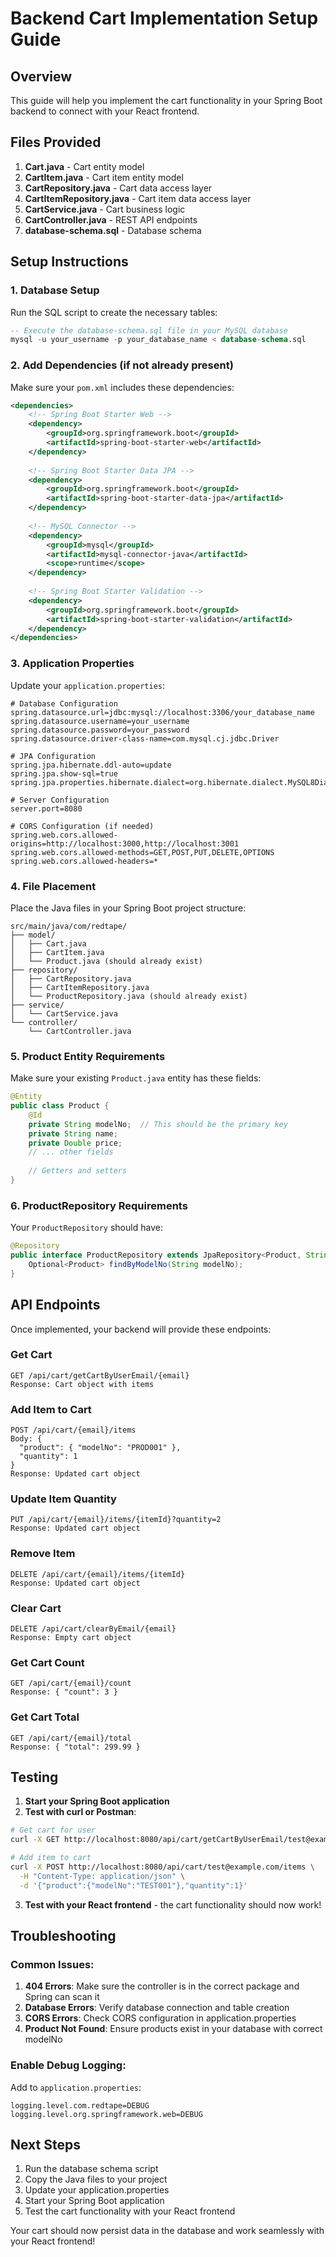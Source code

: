 # Backend Cart Implementation Setup Guide

## Overview
This guide will help you implement the cart functionality in your Spring Boot backend to connect with your React frontend.

## Files Provided

1. **Cart.java** - Cart entity model
2. **CartItem.java** - Cart item entity model  
3. **CartRepository.java** - Cart data access layer
4. **CartItemRepository.java** - Cart item data access layer
5. **CartService.java** - Cart business logic
6. **CartController.java** - REST API endpoints
7. **database-schema.sql** - Database schema

## Setup Instructions

### 1. Database Setup

Run the SQL script to create the necessary tables:

```sql
-- Execute the database-schema.sql file in your MySQL database
mysql -u your_username -p your_database_name < database-schema.sql
```

### 2. Add Dependencies (if not already present)

Make sure your `pom.xml` includes these dependencies:

```xml
<dependencies>
    <!-- Spring Boot Starter Web -->
    <dependency>
        <groupId>org.springframework.boot</groupId>
        <artifactId>spring-boot-starter-web</artifactId>
    </dependency>
    
    <!-- Spring Boot Starter Data JPA -->
    <dependency>
        <groupId>org.springframework.boot</groupId>
        <artifactId>spring-boot-starter-data-jpa</artifactId>
    </dependency>
    
    <!-- MySQL Connector -->
    <dependency>
        <groupId>mysql</groupId>
        <artifactId>mysql-connector-java</artifactId>
        <scope>runtime</scope>
    </dependency>
    
    <!-- Spring Boot Starter Validation -->
    <dependency>
        <groupId>org.springframework.boot</groupId>
        <artifactId>spring-boot-starter-validation</artifactId>
    </dependency>
</dependencies>
```

### 3. Application Properties

Update your `application.properties`:

```properties
# Database Configuration
spring.datasource.url=jdbc:mysql://localhost:3306/your_database_name
spring.datasource.username=your_username
spring.datasource.password=your_password
spring.datasource.driver-class-name=com.mysql.cj.jdbc.Driver

# JPA Configuration
spring.jpa.hibernate.ddl-auto=update
spring.jpa.show-sql=true
spring.jpa.properties.hibernate.dialect=org.hibernate.dialect.MySQL8Dialect

# Server Configuration
server.port=8080

# CORS Configuration (if needed)
spring.web.cors.allowed-origins=http://localhost:3000,http://localhost:3001
spring.web.cors.allowed-methods=GET,POST,PUT,DELETE,OPTIONS
spring.web.cors.allowed-headers=*
```

### 4. File Placement

Place the Java files in your Spring Boot project structure:

```
src/main/java/com/redtape/
├── model/
│   ├── Cart.java
│   ├── CartItem.java
│   └── Product.java (should already exist)
├── repository/
│   ├── CartRepository.java
│   ├── CartItemRepository.java
│   └── ProductRepository.java (should already exist)
├── service/
│   └── CartService.java
└── controller/
    └── CartController.java
```

### 5. Product Entity Requirements

Make sure your existing `Product.java` entity has these fields:

```java
@Entity
public class Product {
    @Id
    private String modelNo;  // This should be the primary key
    private String name;
    private Double price;
    // ... other fields
    
    // Getters and setters
}
```

### 6. ProductRepository Requirements

Your `ProductRepository` should have:

```java
@Repository
public interface ProductRepository extends JpaRepository<Product, String> {
    Optional<Product> findByModelNo(String modelNo);
}
```

## API Endpoints

Once implemented, your backend will provide these endpoints:

### Get Cart
```
GET /api/cart/getCartByUserEmail/{email}
Response: Cart object with items
```

### Add Item to Cart
```
POST /api/cart/{email}/items
Body: {
  "product": { "modelNo": "PROD001" },
  "quantity": 1
}
Response: Updated cart object
```

### Update Item Quantity
```
PUT /api/cart/{email}/items/{itemId}?quantity=2
Response: Updated cart object
```

### Remove Item
```
DELETE /api/cart/{email}/items/{itemId}
Response: Updated cart object
```

### Clear Cart
```
DELETE /api/cart/clearByEmail/{email}
Response: Empty cart object
```

### Get Cart Count
```
GET /api/cart/{email}/count
Response: { "count": 3 }
```

### Get Cart Total
```
GET /api/cart/{email}/total
Response: { "total": 299.99 }
```

## Testing

1. **Start your Spring Boot application**
2. **Test with curl or Postman**:

```bash
# Get cart for user
curl -X GET http://localhost:8080/api/cart/getCartByUserEmail/test@example.com

# Add item to cart
curl -X POST http://localhost:8080/api/cart/test@example.com/items \
  -H "Content-Type: application/json" \
  -d '{"product":{"modelNo":"TEST001"},"quantity":1}'
```

3. **Test with your React frontend** - the cart functionality should now work!

## Troubleshooting

### Common Issues:

1. **404 Errors**: Make sure the controller is in the correct package and Spring can scan it
2. **Database Errors**: Verify database connection and table creation
3. **CORS Errors**: Check CORS configuration in application.properties
4. **Product Not Found**: Ensure products exist in your database with correct modelNo

### Enable Debug Logging:

Add to `application.properties`:
```properties
logging.level.com.redtape=DEBUG
logging.level.org.springframework.web=DEBUG
```

## Next Steps

1. Run the database schema script
2. Copy the Java files to your project
3. Update your application.properties
4. Start your Spring Boot application
5. Test the cart functionality with your React frontend

Your cart should now persist data in the database and work seamlessly with your React frontend!
